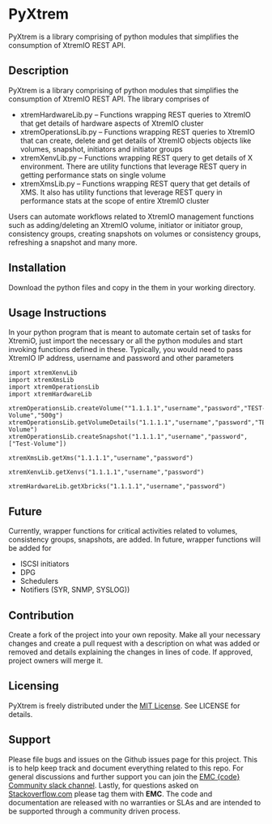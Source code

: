 # PyXtrem
PyXtrem is a library comprising of python modules that simplifies the consumption of XtremIO REST API.

## Description
PyXtrem is a library comprising of python modules that simplifies the consumption of XtremIO REST API. The library comprises of 
- xtremHardwareLib.py – Functions wrapping REST queries to XtremIO that get details of hardware aspects of XtremIO cluster
- xtremOperationsLib.py – Functions wrapping REST queries to XtremIO that can create, delete and get details of XtremIO objects objects like volumes, snapshot, initiators and initiator groups
- xtremXenvLib.py – Functions wrapping REST query to get details of X environment. There are utility functions that leverage REST query in getting performance stats on single volume
- xtremXmsLib.py – Functions wrapping REST query that get details of XMS. It also has utility functions that leverage REST query in performance stats at the scope of entire XtremIO cluster

Users can automate workflows related to XtremIO management functions such as adding/deleting an XtremIO volume, initiator or initiator group, consistency groups, creating snapshots on volumes or consistency groups, refreshing a snapshot and many more.

## Installation
Download the python files and copy in the them in your working directory.

## Usage Instructions
In your python program that is meant to automate certain set of tasks for XtremiO, just import the necessary or all the python modules and start invoking functions defined in these. Typically, you would need to pass XtremIO IP address, username and password and other parameters
```
import xtremXenvLib
import xtremXmsLib
import xtremOperationsLib
import xtremHardwareLib

xtremOperationsLib.createVolume(""1.1.1.1","username","password","TEST-Volume","500g")
xtremOperationsLib.getVolumeDetails("1.1.1.1","username","password","TEST-Volume")
xtremOperationsLib.createSnapshot("1.1.1.1","username","password",["Test-Volume"])

xtremXmsLib.getXms("1.1.1.1","username","password")

xtremXenvLib.getXenvs("1.1.1.1","username","password")

xtremHardwareLib.getXbricks("1.1.1.1","username","password")
```

## Future
Currently, wrapper functions for critical activities related to volumes, consistency groups, snapshots, are added. In future, wrapper functions will be added for 
- ISCSI initiators
- DPG
- Schedulers
- Notifiers (SYR, SNMP, SYSLOG))

## Contribution
Create a fork of the project into your own reposity. Make all your necessary changes and create a pull request with a description on what was added or removed and details explaining the changes in lines of code. If approved, project owners will merge it.

Licensing
---------
PyXtrem is freely distributed under the [MIT License](http://emccode.github.io/sampledocs/LICENSE "LICENSE"). See LICENSE for details.


Support
-------
Please file bugs and issues on the Github issues page for this project. This is to help keep track and document everything related to this repo. For general discussions and further support you can join the [EMC {code} Community slack channel](http://community.emccode.com/). Lastly, for questions asked on [Stackoverflow.com](https://stackoverflow.com) please tag them with **EMC**. The code and documentation are released with no warranties or SLAs and are intended to be supported through a community driven process.
